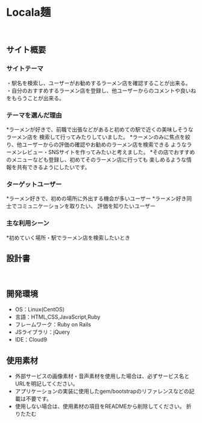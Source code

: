 # Locala麺
​
## サイト概要
### サイトテーマ
<!--何を『目的』とし、どのような『分類』なのかを簡潔に書く-->
・駅名を検索し、ユーザーがお勧めするラーメン店を確認することが出来る。<rb>
・自分のおすすめするラーメン店を登録し、他ユーザーからのコメントや良いねをもらうことが出来る。
​
### テーマを選んだ理由
<!--なぜこのようなテーマにしたかを説明する-->
*ラーメンが好きで、前職で出張などがあると初めての駅で近くの美味しそうなラーメン店を<rb>
検索して行ってみたりしていました。<rb>
*ラーメンのみに焦点を絞り、他ユーザーからの評価の確認やお勧めのラーメン店を検索できる<rb>
ようなラーメンレビュー・SNSサイトを作ってみたいと考えました。<rb>
*その店でおすすめのメニューなども登録し、初めてそのラーメン店に行っても<rb>
楽しめるような情報を共有できるようにしたいです。
​
### ターゲットユーザー
<!--誰に使ってもらうかを具体的に記載する-->
*ラーメン好きで、初めの場所に外出する機会が多いユーザー<rb>
*ラーメン好き同士でコミュニケーションを取りたい、
評価を知りたいユーザー
​
### 主な利用シーン
<!--どのような時に使うのかの状況を記載すること-->
*初めていく場所・駅でラーメン店を検索したいとき
​
## 設計書
<!--テーマを設定・提出する時点では不要です-->
​
## 開発環境
- OS：Linux(CentOS)
- 言語：HTML,CSS,JavaScript,Ruby
- フレームワーク：Ruby on Rails
- JSライブラリ：jQuery
- IDE：Cloud9
​
## 使用素材
- 外部サービスの画像素材・音声素材を使用した場合は、必ずサービス名とURLを明記してください。
- アプリケーションの実装に使用したgem/bootstrapのリファレンスなどの記載は不要です。
- 使用しない場合は、使用素材の項目をREADMEから削除してください。
折りたたむ
